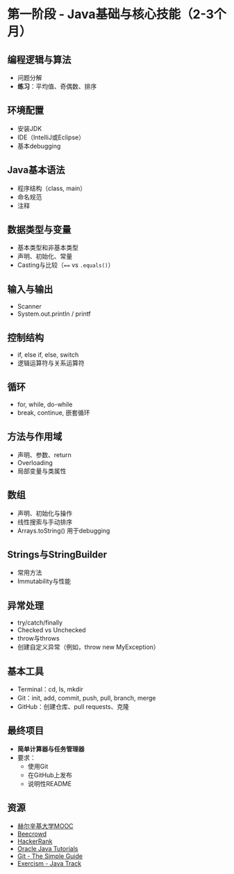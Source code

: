 # 第一阶段 - Java基础与核心技能（2-3个月）

## 编程逻辑与算法
- 问题分解
- **练习**：平均值、奇偶数、排序

## 环境配置
- 安装JDK
- IDE（IntelliJ或Eclipse）
- 基本debugging

## Java基本语法
- 程序结构（class, main）
- 命名规范
- 注释

## 数据类型与变量
- 基本类型和非基本类型
- 声明、初始化、常量
- Casting与比较（`==` vs `.equals()`）

## 输入与输出
- Scanner
- System.out.println / printf

## 控制结构
- if, else if, else, switch
- 逻辑运算符与关系运算符

## 循环
- for, while, do-while
- break, continue, 嵌套循环

## 方法与作用域
- 声明、参数、return
- Overloading
- 局部变量与类属性

## 数组
- 声明、初始化与操作
- 线性搜索与手动排序
- Arrays.toString() 用于debugging

## Strings与StringBuilder
- 常用方法
- Immutability与性能

## 异常处理
- try/catch/finally
- Checked vs Unchecked
- throw与throws
- 创建自定义异常（例如，throw new MyException）

## 基本工具
- Terminal：cd, ls, mkdir
- Git：init, add, commit, push, pull, branch, merge
- GitHub：创建仓库、pull requests、克隆

## 最终项目
- **简单计算器与任务管理器**
- 要求：
  - 使用Git
  - 在GitHub上发布
  - 说明性README

## 资源
- [赫尔辛基大学MOOC](https://java-programming.mooc.fi/)
- [Beecrowd](https://www.beecrowd.com.br)
- [HackerRank](https://www.hackerrank.com)
- [Oracle Java Tutorials](https://docs.oracle.com/javase/tutorial/)
- [Git - The Simple Guide](https://rogerdudler.github.io/git-guide/)
- [Exercism - Java Track](https://exercism.org/tracks/java)
